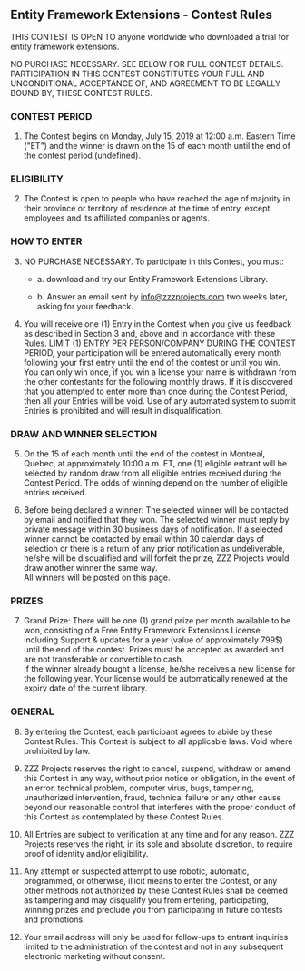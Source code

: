 ## Entity Framework Extensions - Contest Rules

THIS CONTEST IS OPEN TO anyone worldwide who downloaded a trial for entity framework extensions.
 
NO PURCHASE NECESSARY. SEE BELOW FOR FULL CONTEST DETAILS. PARTICIPATION IN THIS CONTEST CONSTITUTES YOUR FULL AND UNCONDITIONAL ACCEPTANCE OF, AND AGREEMENT TO BE LEGALLY BOUND BY, THESE CONTEST RULES.   
 
### CONTEST PERIOD 
1. The Contest begins on Monday, July 15, 2019 at 12:00 a.m. Eastern Time ("ET") and the winner is drawn on the 15 of each month until the end of the contest period (undefined). 
 
### ELIGIBILITY 
2. The Contest is open to people who have reached the age of majority in their province or territory of residence at the time of entry, except employees and its affiliated companies or agents. 

### HOW TO ENTER 
3. NO PURCHASE NECESSARY.  To participate in this Contest, you must:  
 
   - a.	download and try our Entity Framework Extensions Library.    
 
   - b.	Answer an email sent by info@zzzprojects.com two weeks later, asking for your feedback. 
   
4. You will receive one (1) Entry in the Contest when you give us feedback as described in Section 3 and, above and in accordance with these Rules.  LIMIT (1) ENTRY PER PERSON/COMPANY DURING THE CONTEST PERIOD, your participation will be entered automatically every month following your first entry until the end of the contest or until you win. You can only win once, if you win a license your name is withdrawn from the other contestants for the following monthly draws. 
 If it is discovered that you attempted to enter more than once during the Contest Period, then all your Entries will be void.  Use of any automated system to submit Entries is prohibited and will result in disqualification.  


### DRAW AND WINNER SELECTION 
5. On the 15 of each month until the end of the contest in Montreal, Quebec, at approximately 10:00 a.m. ET, one (1) eligible entrant will be selected by random draw from all eligible entries received during the Contest Period.  The odds of winning depend on the number of eligible entries received.  
 
6. Before being declared a winner: The selected winner will be contacted by email and notified that they won.  The selected winner must reply by private message within 30 business days of notification. 
If a selected winner cannot be contacted by email within 30 calendar days of selection or there is a return of any prior notification as undeliverable, he/she will be disqualified and will forfeit the prize, ZZZ Projects would draw another winner the same way.    
All winners will be posted on this page.
 
### PRIZES 
7. Grand Prize: There will be one (1) grand prize per month available to be won, consisting of a Free Entity Framework Extensions License including Support & updates for a year (value of approximately 799$) until the end of the contest. 
Prizes must be accepted as awarded and are not transferable or convertible to cash.  
If the winner already bought a license, he/she receives a new license for the following year. Your license would be automatically renewed at the expiry date of the current library. 

### GENERAL 
8. By entering the Contest, each participant agrees to abide by these Contest Rules. This Contest is subject to all applicable laws.  Void where prohibited by law. 

9. ZZZ Projects reserves the right to cancel, suspend, withdraw or amend this Contest in any way, without prior notice or obligation, in the event of an error, technical problem, computer virus, bugs, tampering, unauthorized intervention, fraud, technical failure or any other cause beyond our reasonable control that interferes with the proper conduct of this Contest as contemplated by these Contest Rules.  

10. All Entries are subject to verification at any time and for any reason. ZZZ Projects reserves the right, in its sole and absolute discretion, to require proof of identity and/or eligibility.

11. Any attempt or suspected attempt to use robotic, automatic, programmed, or otherwise, illicit means to enter the Contest, or any other methods not authorized by these Contest Rules shall be deemed as tampering and may disqualify you from entering, participating, winning prizes and preclude you from participating in future contests and promotions.
12. Your email address will only be used for follow-ups to entrant inquiries limited to the administration of the contest and not in any subsequent electronic marketing without consent. 
